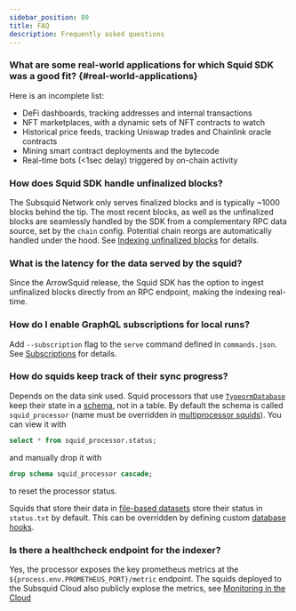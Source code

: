 ```yaml
---
sidebar_position: 80
title: FAQ
description: Frequently asked questions
---
```


### What are some real-world applications for which Squid SDK was a good fit? {#real-world-applications}

Here is an incomplete list:
- DeFi dashboards, tracking addresses and internal transactions
- NFT marketplaces, with a dynamic sets of NFT contracts to watch
- Historical price feeds, tracking Uniswap trades and Chainlink oracle contracts
- Mining smart contract deployments and the bytecode
- Real-time bots (\<1sec delay) triggered by on-chain activity


### How does Squid SDK handle unfinalized blocks?

The Subsquid Network only serves finalized blocks and is typically ~1000 blocks behind the tip. The most recent blocks, as well as the unfinalized blocks are seamlessly handled by the SDK from a complementary RPC data source, set by the `chain` config. Potential chain reorgs are automatically handled under the hood. See [Indexing unfinalized blocks](/sdk/resources/basics/unfinalized-blocks) for details.

### What is the latency for the data served by the squid? 

Since the ArrowSquid release, the Squid SDK has the option to ingest unfinalized blocks directly from an RPC endpoint, making the indexing real-time. 

### How do I enable GraphQL subscriptions for local runs?

Add `--subscription` flag to the `serve` command defined in `commands.json`. See [Subscriptions](/sdk/resources/graphql-server/subscriptions) for details.

### How do squids keep track of their sync progress?

Depends on the data sink used. Squid processors that use [`TypeormDatabase`](/sdk/resources/persisting-data/typeorm) keep their state in a [schema](https://www.postgresql.org/docs/current/sql-createschema.html), not in a table. By default the schema is called `squid_processor` (name must be overridden in [multiprocessor squids](/sdk/resources/basics/multichain)). You can view it with
```sql
select * from squid_processor.status;
```
and manually drop it with
```sql
drop schema squid_processor cascade;
```
to reset the processor status.

Squids that store their data in [file-based datasets](/sdk/resources/persisting-data/file) store their status in `status.txt` by default. This can be overridden by defining custom [database hooks](/sdk/resources/persisting-data/file/#filesystem-syncs-and-dataset-partitioning).

### Is there a healthcheck endpoint for the indexer?

Yes, the processor exposes the key prometheus metrics at the `${process.env.PROMETHEUS_PORT}/metric` endpoint. The squids deployed to the Subsquid Cloud also publicly explose the metrics, see [Monitoring in the Cloud](/cloud/resources/monitoring/)